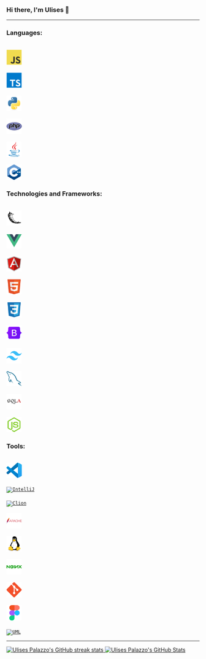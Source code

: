 ### Hi there, I'm Ulises 👋
***
<!--
**pala83/pala83** is a ✨ _special_ ✨ repository because its `README.md` (this file) appears on your GitHub profile.

Here are some ideas to get you started:

- 🔭 I’m currently working on ...
- 🌱 I’m currently learning ...
- 👯 I’m looking to collaborate on ...
- 🤔 I’m looking for help with ...
- 💬 Ask me about ...
- 📫 How to reach me: ...
- 😄 Pronouns: ...
- ⚡ Fun fact: ...
-->

### Languages:

[<code>
<img src="https://github.com/devicons/devicon/blob/master/icons/javascript/javascript-original.svg" title="JavaScript" alt="JavaScript" width="40" height="40"/>
</code>](https://developer.mozilla.org/en-US/docs/Web/JavaScript)
[<code>
<img src="https://github.com/devicons/devicon/blob/master/icons/typescript/typescript-original.svg" title="TypeScript" alt="TypeScript" width="40" height="40"/>
</code>](https://www.typescriptlang.org/)
[<code>
<img src="https://github.com/devicons/devicon/blob/master/icons/python/python-original.svg" title="Python" alt="Python" width="40" height="40"/>
</code>](https://www.python.org/)
[<code>
<img src="https://github.com/devicons/devicon/blob/master/icons/php/php-original.svg" title="PHP" alt="PHP" width="40" height="40"/>
</code>](https://www.php.net/)
[<code>
<img src="https://github.com/devicons/devicon/blob/master/icons/java/java-original.svg" title="Java" alt="Java" width="40" height="40"/>
</code>](https://www.oracle.com/ar/java/technologies/)
[<code>
<img src="https://github.com/devicons/devicon/blob/master/icons/cplusplus/cplusplus-original.svg" title="CPlusPlus" alt="CPlusPlus" width="40" height="40"/>
</code>](https://isocpp.org/)

### Technologies and Frameworks:

[<code>
<img src="https://github.com/devicons/devicon/blob/master/icons/flask/flask-original.svg" title="Flask" alt="Flask" width="40" height="40"/>
</code>](https://flask.palletsprojects.com/)
[<code>
<img src="https://github.com/devicons/devicon/blob/master/icons/vuejs/vuejs-original.svg" title="VueJs" alt="VueJs" width="40" height="40"/>
</code>](https://vuejs.org/)
[<code>
<img src="https://github.com/devicons/devicon/blob/master/icons/angularjs/angularjs-original.svg" title="Angular" alt="Angular" width="40" height="40"/>
</code>](https://angular.io/)
[<code>
<img src="https://github.com/devicons/devicon/blob/master/icons/html5/html5-original.svg" title="HTML5" alt="HTML5" width="40" height="40"/>
</code>](https://developer.mozilla.org/en-US/docs/Web/HTML)
[<code>
<img src="https://github.com/devicons/devicon/blob/master/icons/css3/css3-original.svg" title="CSS3" alt="CSS3" width="40" height="40"/>
</code>](https://developer.mozilla.org/en-US/docs/Web/CSS)
[<code>
<img src="https://github.com/devicons/devicon/blob/master/icons/bootstrap/bootstrap-original.svg" title="Bootstrap" alt="Bootstrap" width="40" height="40"/>
</code>](https://getbootstrap.com/)
[<code>
<img src="https://github.com/devicons/devicon/blob/master/icons/tailwindcss/tailwindcss-plain.svg" title="TailwindCSS" alt="TailwindCSS" width="40" height="40"/>
</code>](https://tailwindcss.com/)
[<code>
<img src="https://github.com/devicons/devicon/blob/master/icons/mysql/mysql-original.svg" title="MySQL" alt="MySQL" width="40" height="40"/>
</code>](https://www.mysql.com/)
[<code>
<img src="https://github.com/devicons/devicon/blob/master/icons/sqlalchemy/sqlalchemy-original.svg" title="SQLAlchemy" alt="SQLAlchemy" width="40" height="40"/>
</code>](https://www.sqlalchemy.org/)
[<code>
<img src="https://github.com/devicons/devicon/blob/master/icons/nodejs/nodejs-original.svg" title="NodeJS" alt="NodeJS" width="40" height="40"/>
</code>](https://nodejs.org/)

### Tools:

[<code>
<img src="https://github.com/devicons/devicon/blob/master/icons/vscode/vscode-original.svg" title="VSCode" alt="VSCode" width="40" height="40"/>
</code>](https://code.visualstudio.com/)
[<code>
<img src="https://brandslogos.com/wp-content/uploads/thumbs/intellij-idea-logo-vector.svg" title="IntelliJ" alt="IntelliJ" width="40" height="40"/>
</code>](https://www.jetbrains.com/idea/)
[<code>
<img src="https://cdn.freebiesupply.com/logos/large/2x/clion-1-logo-png-transparent.png" title="Clion" alt="Clion" width="40" height="40"/>
</code>](https://www.jetbrains.com/clion/)
[<code>
<img src="https://github.com/devicons/devicon/blob/master/icons/apache/apache-original-wordmark.svg" title="Apache" alt="Apache" width="40" height="40"/>
</code>](https://httpd.apache.org/docs/)
[<code>
<img src="https://github.com/devicons/devicon/blob/master/icons/linux/linux-original.svg" title="Linux" alt="Linux" width="40" height="40"/>
</code>](https://linuxmint.com/)
[<code>
<img src="https://github.com/devicons/devicon/blob/master/icons/nginx/nginx-original.svg" title="NginX" alt="NginX" width="40" height="40"/>
</code>](https://nginx.org/docs/)
[<code>
<img src="https://github.com/devicons/devicon/blob/master/icons/git/git-original.svg" title="Git" alt="Git" width="40" height="40"/>
</code>](https://git-scm.com/doc)
[<code>
<img src="https://github.com/devicons/devicon/blob/master/icons/figma/figma-original.svg" title="Figma" alt="Figma" width="40" height="40"/>
</code>](https://help.figma.com/hc/)
[<code>
<img src="https://upload.wikimedia.org/wikipedia/commons/thumb/d/d5/UML_logo.svg/800px-UML_logo.svg.png" title="UML" alt="UML" width="50" height="40"/>
</code>](https://www.uml-diagrams.org/)

***

<a href="https://github.com/Juliest88">
  <img src="https://github-readme-streak-stats.herokuapp.com/?user=pala83&theme=dracula" alt="Ulises Palazzo's GitHub streak stats" />
</a>
<a href="https://github.com/Juliest88">
  <img src="https://github-readme-stats.vercel.app/api?username=pala83&count_private=true&show_icons=true&theme=dracula" alt="Ulises Palazzo's GitHub Stats" />
</a>
